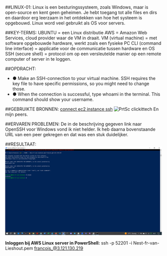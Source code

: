 
##LINUX-01:
Linux is een besturingssysteem, zoals Windows, maar is open-source en kent geen geheimen. 
Je hebt toegang tot alle files en dirs en daardoor erg leerzaam in het ontdekken van hoe het 
systeem is opgebouwd. Linux word veel gebruikt als OS voor servers.

##KEY-TERMS:
UBUNTU = een Linux distributie
AWS = Amazon Web Services, cloud provider waar de VM in draait.
VM (virtual machine) = met software opgebouwde hardware, werkt zoals een fysieke PC 
CLI (command line interface) = applicatie voor de communicatie tussen hardware en OS
SSH (secure shell) = protocol om op een versleutelde manier op een remote computer of  server in te loggen.

##OPDRACHT:
* ● Make an SSH-connection to your virtual machine. SSH requires the key file to have
  specific permissions, so you might need to change those.
* ● When the connection is successful, type whoami in the terminal. This command
  should show your username.

##GEBRUIKTE BRONNEN:
[connect ec2 instance ssh](https://www.clickittech.com/aws/connect-ec2-instance-using-ssh/)
![PrtSc clickittech](00_includes\week1\Linux\2023-06-06(1).png)
En mijn peers.

##ERVAREN PROBLEMEN:
De in de beschrijving gegeven link naar OpenSSH voor Windows vond ik niet helder. Ik 
heb daarna bovenstaande URL van een peer gekregen en dat was een stuk duidelijker. 

##RESULTAAT:
![PrtSc result](00_includes\week1\Linux\2023-06-06.png)

**Inloggen bij AWS Linux server in PowerShell:**
ssh -p 52201 -i Nest-fr-van-Lieshout.pem francois_@3.121.130.219
